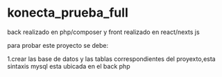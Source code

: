# konecta_prueba_full
back realizado en php/composer y front realizado en react/nexts js

para probar este proyecto se debe:

1.crear las base de datos y las tablas correspondientes del proyexto,esta sintaxis mysql esta ubicada en el back php 
